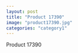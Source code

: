 ```yaml
---
layout: post
title: "Product 17390"
image: "product17390.jpg"
categories: "category1"
---
```

Product 17390
